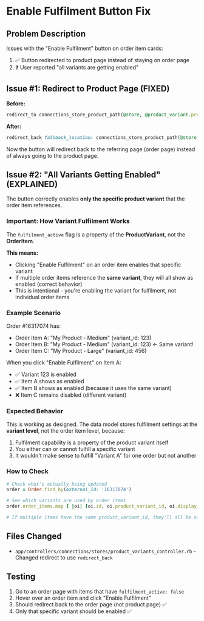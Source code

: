 # Enable Fulfilment Button Fix

## Problem Description

Issues with the "Enable Fulfilment" button on order item cards:

1. ✅ Button redirected to product page instead of staying on order page
2. ❓ User reported "all variants are getting enabled"

## Issue #1: Redirect to Product Page (FIXED)

**Before:**
```ruby
redirect_to connections_store_product_path(@store, @product_variant.product)
```

**After:**
```ruby
redirect_back fallback_location: connections_store_product_path(@store, @product_variant.product)
```

Now the button will redirect back to the referring page (order page) instead of always going to the product page.

## Issue #2: "All Variants Getting Enabled" (EXPLAINED)

The button correctly enables **only the specific product variant** that the order item references.

### Important: How Variant Fulfilment Works

The `fulfilment_active` flag is a property of the **ProductVariant**, not the **OrderItem**.

**This means:**
- Clicking "Enable Fulfilment" on an order item enables that specific variant
- If multiple order items reference the **same variant**, they will all show as enabled (correct behavior)
- This is intentional - you're enabling the variant for fulfilment, not individual order items

### Example Scenario

Order #16317074 has:
- Order Item A: "My Product - Medium" (variant_id: 123)
- Order Item B: "My Product - Medium" (variant_id: 123)  ← Same variant!
- Order Item C: "My Product - Large" (variant_id: 456)

When you click "Enable Fulfilment" on Item A:
- ✅ Variant 123 is enabled
- ✅ Item A shows as enabled
- ✅ Item B shows as enabled (because it uses the same variant)
- ❌ Item C remains disabled (different variant)

### Expected Behavior

This is working as designed. The data model stores fulfilment settings at the **variant level**, not the order item level, because:

1. Fulfilment capability is a property of the product variant itself
2. You either can or cannot fulfill a specific variant
3. It wouldn't make sense to fulfill "Variant A" for one order but not another

### How to Check

```ruby
# Check what's actually being updated
order = Order.find_by(external_id: '16317074')

# See which variants are used by order items
order.order_items.map { |oi| [oi.id, oi.product_variant_id, oi.display_name] }

# If multiple items have the same product_variant_id, they'll all be affected
```

## Files Changed

- `app/controllers/connections/stores/product_variants_controller.rb` - Changed redirect to use `redirect_back`

## Testing

1. Go to an order page with items that have `fulfilment_active: false`
2. Hover over an order item and click "Enable Fulfilment"
3. Should redirect back to the order page (not product page) ✅
4. Only that specific variant should be enabled ✅

